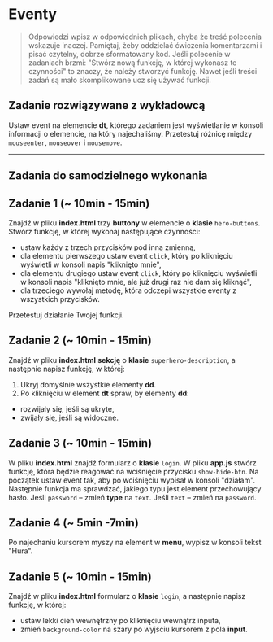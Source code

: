 # Eventy

> Odpowiedzi wpisz w odpowiednich plikach, chyba że treść polecenia wskazuje inaczej.
Pamiętaj, żeby oddzielać ćwiczenia komentarzami i pisać czytelny, dobrze sformatowany kod.
Jeśli  polecenie w zadaniach brzmi: "Stwórz nową funkcję, w której wykonasz te czynności" to znaczy, że
należy stworzyć funkcję. Nawet jeśli treści zadań są mało skomplikowane
ucz się używać funkcji.


## Zadanie rozwiązywane z wykładowcą

 Ustaw event na elemencie **dt**, którego zadaniem jest wyświetlanie w konsoli informacji o elemencie, na który najechaliśmy. Przetestuj różnicę między ```mouseenter```, ```mouseover``` i ```mousemove```.

-------------------------------------------------------------------------------

## Zadania do samodzielnego wykonania

## Zadanie 1  (~ 10min - 15min)
  Znajdź w pliku **index.html** trzy **buttony** w elemencie o **klasie** ```hero-buttons```. Stwórz funkcję, w której wykonaj następujące czynności:
* ustaw każdy z trzech przycisków pod inną zmienną,
* dla elementu pierwszego ustaw event ```click```, który po kliknięciu wyświetli w konsoli napis "kliknięto mnie",
* dla elementu drugiego ustaw event ```click```, który po kliknięciu wyświetli w konsoli napis "kliknięto mnie, ale już drugi raz nie dam się kliknąć",
* dla trzeciego wywołaj metodę, która odczepi wszystkie eventy z wszystkich przycisków.

Przetestuj działanie Twojej funkcji.

## Zadanie 2 (~ 10min - 15min)

Znajdź w pliku **index.html** **sekcję** o **klasie** ```superhero-description```, a następnie napisz funkcję, w której:
1. Ukryj domyślnie wszystkie elementy **dd**.
2. Po kliknięciu w element **dt** spraw, by elementy **dd**:
* rozwijały się, jeśli są ukryte,
* zwijały się, jeśli są widoczne.

## Zadanie 3  (~ 10min - 15min)

W pliku **index.html** znajdź formularz o **klasie** ```login```. W pliku **app.js** stwórz funkcję, która będzie reagować na wciśnięcie przycisku ```show-hide-btn```.
Na początek ustaw event tak, aby po wciśnięciu wypisał w konsoli "działam". Następnie funkcja ma sprawdzać, jakiego typu jest element przechowujący hasło. Jeśli ```password``` &ndash; zmień **type** na ```text```. Jeśli ```text``` &ndash; zmień na ```password```.

## Zadanie 4  (~ 5min -7min)

Po najechaniu kursorem myszy na element w **menu**, wypisz w konsoli tekst "Hura".

## Zadanie 5 (~ 10min - 15min)

Znajdź w pliku **index.html** formularz o **klasie** ```login```, a następnie napisz funkcję, w której:
* ustaw lekki cień wewnętrzny po kliknięciu wewnątrz inputa,
* zmień ```background-color``` na szary po wyjściu kursorem z pola **input**.
